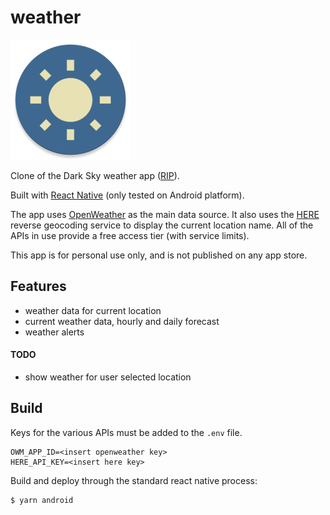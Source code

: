 # weather

![icon](android/app/src/main/res/mipmap-xxxhdpi/ic_launcher_round.png)

Clone of the Dark Sky weather app ([RIP](https://www.androidauthority.com/dark-sky-app-unofficial-1148870/)).

Built with [React Native](https://reactnative.dev/) (only tested on Android platform).

The app uses [OpenWeather](https://openweathermap.org/api/one-call-api) as the main data source. It also uses the [HERE](https://developer.here.com/documentation/geocoding-search-api/dev_guide/topics/endpoint-reverse-geocode-brief.html) reverse geocoding service to display the current location name. All of the APIs in use provide a free access tier (with service limits).

This app is for personal use only, and is not published on any app store.

## Features

- weather data for current location
- current weather data, hourly and daily forecast
- weather alerts

#### TODO

- show weather for user selected location

## Build

Keys for the various APIs must be added to the `.env` file.

```
OWM_APP_ID=<insert openweather key>
HERE_API_KEY=<insert here key>
```

Build and deploy through the standard react native process:

```
$ yarn android
```
